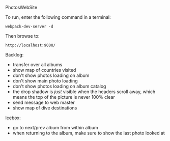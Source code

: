 PhotosWebSite

To run, enter the following command in a terminal:

    webpack-dev-server -d

Then browse to:

    http://localhost:9000/

Backlog:
* transfer over all albums
* show map of countries visited
* don't show photos loading on album
* don't show main photo loading
* don't show photos loading on album catalog
* the drop shadow is _just_ visible when the headers scroll away, which means the top of the picture is never 100% clear
* send message to web master
* show map of dive destinations

Icebox:
* go to next/prev album from within album
* when returning to the album, make sure to show the last photo looked at
